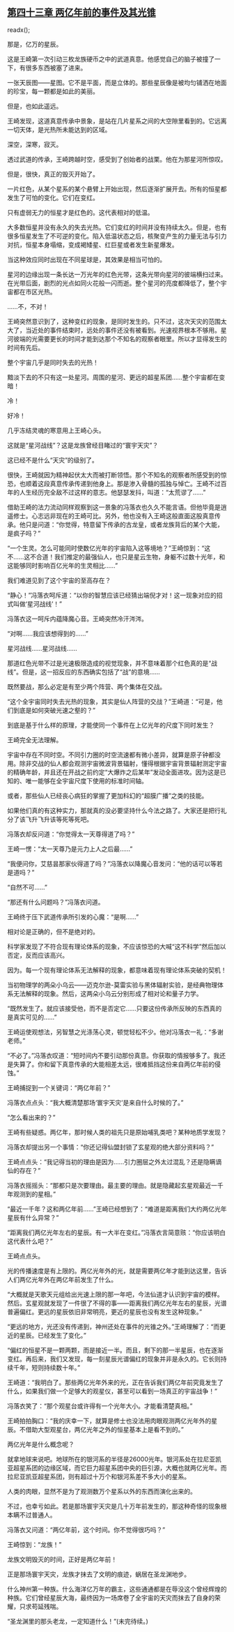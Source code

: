 ## [第四十三章 两亿年前的事件及其光锥](https://www.xxbiquge.com/11_11207/9026217.html)
readx();

  那是，亿万的星辰。

  这是王崎第一次引动三枚龙族硬币之中的武道真意。他感觉自己的脑子被撞了一下，有很多东西被塞了进来。

  一张天辰图——星图。它不是平面，而是立体的。那些星辰像是被均匀铺洒在地面的珍宝，每一颗都是如此的美丽。

  但是，也如此遥远。

  王崎发现，这道真意传承中景象，是站在几片星系之间的大空隙里看到的。它远离一切天体，是光热所未能达到的区域。

  深空，深寒，寂灭。

  透过武道的传承，王崎跨越时空，感受到了创始者的战栗。他在为那星河所惊叹。

  但是，很快，真正的毁灭开始了。

  一片红色，从某个星系的某个悬臂上开始出现，然后逐渐扩展开去。所有的恒星都发生了可怕的变化。它们在变红。

  只有虚弱无力的恒星才是红色的。这代表相对的低温。

  大多数恒星并没有永久的失去光热。它们变红的时间并没有持续太久。但是，也有很多恒星发生了不可逆的变化。陷入低温状态之后，核聚变产生的力量无法与引力对抗，恒星本身塌缩，变成褐矮星、红巨星或者发生新星爆发。

  当这种效应同时出现在不同星球是，其效果是相当可怕的。

  星河的边缘出现一条长达一万光年的红色光带，这条光带向星河的彼端横扫过来。在光带后面，剧烈的光点如同火花般一闪而逝。整个星河的亮度都降低了，整个宇宙都在市区光热。

  ……不，不对！

  王崎突然意识到了，这种变红的现象，是同时发生的。只不过，这次天灾的范围太大了，当近处的事件结束时，远处的事件还没有被看到。光速视界根本不够用。星河彼端的光需要更长的时间才能到达那个不知名的观察者眼里。所以才显得发生的时间有先后。

  整个宇宙几乎是同时失去的光热！

  黯淡下去的不只有这一处星河。周围的星河、更远的超星系团……整个宇宙都在变暗！

  冷！

  好冷！

  几乎冻结灵魂的寒意用上王崎心头。

  这就是“星河战线”？这是龙族曾经目睹过的“寰宇天灾”？

  这已经不是什么“天灾”的级别了。

  很快，王崎就因为精神起伏太大而被打断领悟。那个不知名的观察者所感受到的惊恐，也顺着这段真意传承传递到他身上。那是渗入骨髓的孤独与悼亡。王崎不过百年的人生经历完全敌不过这样的意志。他瑟瑟发抖，叫道：“太荒谬了……”

  借助王崎的法力流动同样观察到这一景象的冯落衣也久久不能言语。但他毕竟是逍遥修士。心志远非现在的王崎可比。另外，他也没有入王崎这般直面这股真意传承。他只是问道：“你觉得，特意留下传承的古龙皇，或者龙族背后的某个大能，是疯子吗？”

  “一个生灵。怎么可能同时使数亿光年的宇宙陷入这等境地？”王崎惊到：“这不……这不合道！我们推定的最强仙人，也只是星云生物，身躯不过数十光年，和这能够同时影响百亿光年的生灵相比……”

  我们难道见到了这个宇宙的至高存在？

  “静心！”冯落衣呵斥道：“以你的智慧应该已经猜出端倪才对！这一现象对应的招式叫做‘星河战线’！”

  冯落衣这一呵斥内蕴降魔心音。王崎突然冷汗涔涔。

  “对啊……我应该想得到的……”

  星河战线……星河战线……

  那道红色光带不过是光速极限造成的视觉现象，并不意味着那个红色真的是“战线”。但是，这一招反应的东西确实包括了“战”的意境……

  既然要战，那么必定是有至少两个阵营、两个集体在交战。

  “这个全宇宙同时失去光热的现象，其实是仙人阵营的交战？”王崎道：“可是，他们到底是如何突破光速之壑的？”

  到底是基于什么样的原理，才能使同一个事件在上亿光年的尺度下同时发生？

  王崎完全无法理解。

  宇宙中存在不同时空。不同引力圈的时空流速都有微小差异，就算是原子钟都没用。除非交战的仙人都会观测宇宙微波背景辐射，懂得根据宇宙背景辐射测定宇宙的精确年龄，并且还在开战之前约定“大爆炸之后某年”发动全面进攻。因为这是已知的、唯一能够在全宇宙尺度下使用的标准时间轴。

  或者，那些仙人已经丧心病狂的掌握了更加科幻的“超膜广播”之类的技能。

  如果他们真的有这种实力，那就真的没必要坚持什么今法之路了。大家还是把行礼分了该飞升飞升该等死等死吧。

  冯落衣却反问道：“你觉得太一天尊得道了吗？”

  王崎一愣：“太一天尊乃是元力上人之后最……”

  “我便问你，艾慈昙那家伙得道了吗？”冯落衣以降魔心音发问：“他的话可以等若是道吗？”

  “自然不可……”

  “那还有什么问题吗？”冯落衣问道。

  王崎终于压下武道传承所引发的心魔：“是啊……”

  相对论是正确的，但不是绝对的。

  科学家发现了不符合现有理论体系的现象，不应该惊恐的大喊“这不科学”然后加以否定，反而应该高兴。

  因为。每一个现有理论体系无法解释的现象，都意味着现有理论体系突破的契机！

  当初物理学的两朵小乌云——迈克尔逊-莫雷实验与黑体辐射实验，是经典物理体系无法解释的现象。然后，这两朵小乌云分别形成了相对论和量子力学。

  “既然发生了。就应该接受他，而不是否定它……只要这份传承所反映的东西真的是真实可见的……”

  王崎运使观想法，另智慧之光涤荡心灵，顿觉轻松不少。他对冯落衣一礼：“多谢老师。”

  “不必了。”冯落衣叹道：“短时间内不要引动那份真意。你获取的情报够多了。我还是失算了。你和留下真意传承的大能相差太远，很难抵挡这份来自两亿年前的侵蚀。”

  王崎捕捉到一个关键词：“两亿年前？”

  冯落衣点点头：“我大概清楚那场‘寰宇天灾’是来自什么时候的了。”

  “怎么看出来的？”

  王崎有些疑惑。两亿年，那时候人类的祖先只是原始哺乳类吧？某种地质学发现？

  冯落衣却提出另一个事情：“你还记得仙盟封锁了玄星观的绝大部分资料吗？”

  王崎点点头：“我记得当初的理由是因为……引力圈层之外太过混乱？还是隐瞒谪仙的存在？”

  冯落衣摇摇头：“那都只是次要理由。最主要的理由。就是隐藏起玄星观最近一千年观测到的星相。”

  “最近一千年？这和两亿年前……”王崎已经想到了：“难道是距离我们大约两亿光年星辰有什么异常？”

  “距离我们两亿光年左右的星辰。有一大半在变红。”冯落衣言简意赅：“你应该明白这代表什么吧？”

  王崎点点头。

  光的传播速度是有上限的。两亿光年外的光，就是需要两亿年才能到达这里，告诉人们两亿光年外在两亿年前发生了什么。

  “大概就是天歌天元组给出光速上限的那一年吧，今法仙道才认识到宇宙的模样。然后。玄星观就发现了一件很了不得的事——距离我们两亿光年左右的星辰，光谱普遍偏红。更远的星辰依旧非常明亮，更近的星辰也没有发生这种现象。”

  “更远的地方，光还没有传递到，神州还处在事件的光锥之外。”王崎理解了：“而更近的星辰。已经发生了变化。”

  “偏红的恒星不是一颗两颗，而是接近一半。而且，剩下的那一半星辰，也在逐渐变红。再后来，我们又发现，每一刻星辰光谱偏红的现象并非是永久的。它长则持续千年，短则持续数十年。”

  王崎道：“我明白了。那些两亿光年外来的光，正在告诉我们两亿年前究竟发生了什么，如果我们做一个足够大的观星仪，甚至可以看到一场真正的宇宙战争！”

  冯落衣笑了：“那个观星台或许得有一个光年大小。才能看清楚真相。”

  王崎拍拍胸口：“我的庆幸一下，就算是修士也没法用肉眼观测两亿光年外的星辰。不借助大型观星台，两亿光年之外的恒星基本上是看不到的。”

  两亿光年是什么概念呢？

  就拿地球来说吧。地球所在的银河系的半径是26000光年。银河系处在拉尼亚凯亚超星系团的边缘区域，而它巨力超星系团中央的巨引源，大概也就两亿光年。而拉尼亚凯亚超星系团，则有超过十万个和银河系差不多大小的星系。

  人类的肉眼，显然不是为了观测数万个星系以外的东西而演化出来的。

  不过，也幸亏如此。若是那场寰宇天灾是几十万年前发生的，那这种奇怪的现象根本瞒不过普通人。

  冯落衣又问道：“两亿年前，这个时间。你不觉得很巧吗？”

  王崎惊到：“龙族！”

  龙族文明毁灭的时间，正好是两亿年前！

  正是那场寰宇天灾，龙族才抹去了文明的痕迹，蜗居在圣龙渊地步。

  什么神州第一种族。什么海洋亿万年的霸主，这些通通都是在辱没这个曾经辉煌的种族。它们曾经星辰大海，最终因为一场席卷了全宇宙的天灾而抹去了自身的荣耀，只求苟延残喘。

  “圣龙渊里的那头老龙，一定知道什么！”(未完待续。)

